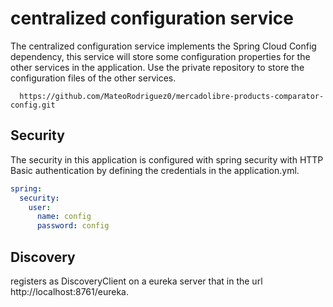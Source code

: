 # centralized configuration service
The centralized configuration service implements the Spring Cloud Config dependency, this service will store some configuration properties for the other services in the application.
Use the private repository to store the configuration files of the other services.
````https
  https://github.com/MateoRodriguez0/mercadolibre-products-comparator-config.git
````


## Security 
The security in this application is configured with spring security with HTTP Basic authentication by defining the credentials in the application.yml.

````yml
spring:
  security:
    user:
      name: config
      password: config
````


## Discovery 
registers as DiscoveryClient on a eureka server that in the url http://localhost:8761/eureka.
